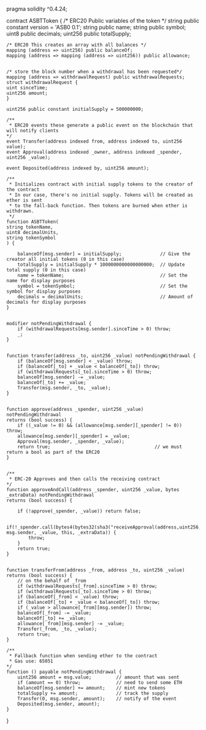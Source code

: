 pragma solidity ^0.4.24;

contract ASBTToken {
    /* ERC20 Public variables of the token */
    string public constant version = 'ASB0 0.1';
    string public name;
    string public symbol;
    uint8 public decimals;
    uint256 public totalSupply;

    /* ERC20 This creates an array with all balances */
    mapping (address => uint256) public balanceOf;
    mapping (address => mapping (address => uint256)) public allowance;


    /* store the block number when a withdrawal has been requested*/
    mapping (address => withdrawalRequest) public withdrawalRequests;
    struct withdrawalRequest {
    uint sinceTime;
    uint256 amount;
    }

    uint256 public constant initialSupply = 500000000;

    /**
     * ERC20 events these generate a public event on the blockchain that will notify clients
    */
    event Transfer(address indexed from, address indexed to, uint256 value);
    event Approval(address indexed _owner, address indexed _spender, uint256 _value);

    event Deposited(address indexed by, uint256 amount);

    /**
     * Initializes contract with initial supply tokens to the creator of the contract
     * In our case, there's no initial supply. Tokens will be created as ether is sent
     * to the fall-back function. Then tokens are burned when ether is withdrawn.
     */
    function ASBTToken(
    string tokenName,
    uint8 decimalUnits,
    string tokenSymbol
    ) {

        balanceOf[msg.sender] = initialSupply;              // Give the creator all initial tokens (0 in this case)
        totalSupply = initialSupply * 1000000000000000000;  // Update total supply (0 in this case)
        name = tokenName;                                   // Set the name for display purposes
        symbol = tokenSymbol;                               // Set the symbol for display purposes
        decimals = decimalUnits;                            // Amount of decimals for display purposes
    }

  
    modifier notPendingWithdrawal {
        if (withdrawalRequests[msg.sender].sinceTime > 0) throw;
        _;
    }


    function transfer(address _to, uint256 _value) notPendingWithdrawal {
        if (balanceOf[msg.sender] < _value) throw;           
        if (balanceOf[_to] + _value < balanceOf[_to]) throw; 
        if (withdrawalRequests[_to].sinceTime > 0) throw;   
        balanceOf[msg.sender] -= _value;                     
        balanceOf[_to] += _value;                          
        Transfer(msg.sender, _to, _value);               
    }

 
    function approve(address _spender, uint256 _value) notPendingWithdrawal
    returns (bool success) {
        if ((_value != 0) && (allowance[msg.sender][_spender] != 0)) throw;
        allowance[msg.sender][_spender] = _value;
        Approval(msg.sender, _spender, _value);
        return true;                                      // we must return a bool as part of the ERC20
    }


    /**
     * ERC-20 Approves and then calls the receiving contract
    */
    function approveAndCall(address _spender, uint256 _value, bytes _extraData) notPendingWithdrawal
    returns (bool success) {

        if (!approve(_spender, _value)) return false;

        if(!_spender.call(bytes4(bytes32(sha3("receiveApproval(address,uint256,address,bytes)"))), msg.sender, _value, this, _extraData)) {
            throw;
        }
        return true;
    }

  
    function transferFrom(address _from, address _to, uint256 _value)
    returns (bool success) {
        // on the behalf of _from
        if (withdrawalRequests[_from].sinceTime > 0) throw;   
        if (withdrawalRequests[_to].sinceTime > 0) throw;     
        if (balanceOf[_from] < _value) throw;                 
        if (balanceOf[_to] + _value < balanceOf[_to]) throw; 
        if (_value > allowance[_from][msg.sender]) throw;     
        balanceOf[_from] -= _value;                           
        balanceOf[_to] += _value;                            
        allowance[_from][msg.sender] -= _value;
        Transfer(_from, _to, _value);
        return true;
    }

    /**
     * Fallback function when sending ether to the contract
     * Gas use: 65051
    */
    function () payable notPendingWithdrawal {
        uint256 amount = msg.value;         // amount that was sent
        if (amount == 0) throw;             // need to send some ETH
        balanceOf[msg.sender] += amount;    // mint new tokens
        totalSupply += amount;              // track the supply
        Transfer(0, msg.sender, amount);    // notify of the event
        Deposited(msg.sender, amount);
    }
}
